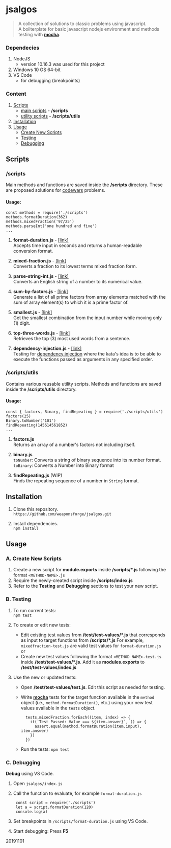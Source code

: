 # jsalgos

> A collection of solutions to classic problems using javascript.  
> A boilterplate for basic javascript nodejs environment and methods testing with [**mocha**](https://mochajs.org/).


### Dependecies

1. NodeJS
	- version 10.16.3 was used for this project
2. Windows 10 OS 64-bit
3. VS Code
	- for debugging (breakpoints)

### Content

1. [Scripts](https://github.com/weaponsforge/jsalgos#scripts)
	- [main scripts](https://github.com/weaponsforge/jsalgos#scripts-1) - **/scripts**
	- [utility scripts](https://github.com/weaponsforge/jsalgos#scriptsutils) - **/scripts/utils**
2. [Installation](https://github.com/weaponsforge/jsalgos#installation)
3. [Usage](https://github.com/weaponsforge/jsalgos#usage)
	- [Create New Scripts](https://github.com/weaponsforge/jsalgos#a-create-new-scripts)
	- [Testing](https://github.com/weaponsforge/jsalgos#b-testing)
	- [Debugging](https://github.com/weaponsforge/jsalgos#c-debugging)



## Scripts

### /scripts

Main methods and functions are saved inside the **/scripts** directory. These are proposed solutions for [codewars](https://www.codewars.com/) problems.
   
#### Usage:

	const methods = require('./scripts')
	methods.formatDuration(362)
	methods.mixedFraction('97/25')
	methods.parseInt('one hundred and five')
	...

1. **format-duration.js** - [[link]](https://www.codewars.com/kata/52742f58faf5485cae000b9a)  
Accepts time input in seconds and returns a human-readable conversion format.

2. **mixed-fraction.js** - [[link]](https://www.codewars.com/kata/556b85b433fb5e899200003f)   
Converts a fraction to its lowest terms mixed fraction form.

3. **parse-string-int.js** - [[link]](https://www.codewars.com/kata/525c7c5ab6aecef16e0001a5)  
Converts an English string of a number to its numerical value.

4. **sum-by-factors.js** - [[link]](https://www.codewars.com/kata/54d496788776e49e6b00052f)  
Generate a list of all prime factors from array elements matched with the sum of array element(s) to which it is a prime factor of.

5. **smallest.js** - [[link]](https://www.codewars.com/kata/find-the-smallest/javascript)  
Get the smallest combination from the input number while moving only (1) digit.

6. **top-three-words.js** - [[link]](https://www.codewars.com/kata/51e056fe544cf36c410000fb)  
Retrieves the top (3) most used words from a sentence.

7. **dependency-injection.js** - [[link]](https://www.codewars.com/kata/dependency-injection/train/javascript)  
Testing for [dependency injection](https://medium.com/@maciekprzybylski/dependency-injection-in-javascript-74f8791ba7c8) where the kata's idea is to be able to execute the functions passed as arguments in any specified order.



### /scripts/utils

Contains various reusable utility scripts. Methods and functions are saved inside the **/scripts/utils** directory.     

#### Usage:  


	const { factors, Binary, findRepeating } = require('./scripts/utils')
	factors(25)
	Binary.toNumber('101')
	findRepeating(145614561852)
	...


1. **factors.js**  
Returns an array of a number's factors not including itself.

2. **binary.js**  
`toNumber`: Converts a string of binary sequence into its number format.  
`toBinary`: Converts a Number into Binary format

3. **findRepeating.js** (WIP)  
Finds the repeating sequence of a number in `String` format.


## Installation

1. Clone this repository.  
`https://github.com/weaponsforge/jsalgos.git`

2. Install dependencies.  
`npm install`



## Usage


### A. Create New Scripts

1. Create a new script for **module.exports** inside **/scripts/\*.js** following the format `<METHOD-NAME>.js`
2. Require the newly-created script inside **/scripts/index.js**
3. Refer to the **Testing** and **Debugging** sections to test your new script.



### B. Testing

1. To run current tests:  
`npm test`

2. To create or edit new tests:
	- Edit existing test values from **/test/test-values/\*.js** that corresponds as input to target functions from **/scripts/\*.js** For example, `mixedfraction-test.js` are valid test values for `format-duration.js` or
	- Create new test values following the format `<METHOD_NAME>-test.js` inside **/test/test-values/\*.js**. Add it as **modules.exports** to **/test/test-values/index.js**

3. Use the new or updated tests:
	- Open **/test/test-values/test.js**. Edit this script as needed for testing.
	- Write [**mocha**](https://mochajs.org/) tests for the target function available in the `method` object (i.e., `method.formatDuration()`, etc.) using your new test values available in the `tests` object.

			tests.mixedFraction.forEach((item, index) => {
			  it(`Test Passed: Value === ${item.answer}`, () => {
			    assert.equal(method.formatDuration(item.input), item.answer)
			  })
			})

	- Run the tests: `npm test`



### C. Debugging

**Debug** using VS Code.

1. Open `jsalgos/index.js`
2. Call the function to evaluate, for example `format-duration.js`  

		const script = require('./scripts')
		let a = script.formatDuration(120)
		console.log(a)

3. Set breakpoints in `/scripts/format-duration.js` using VS Code.
4. Start debugging: Press **F5**

20191101